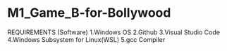 # M1_Game_B-for-Bollywood
REQUIREMENTS (Software)
1.Windows OS
2.Github
3.Visual Studio Code
4.Windows Subsystem for Linux(WSL)
5.gcc Compiler
